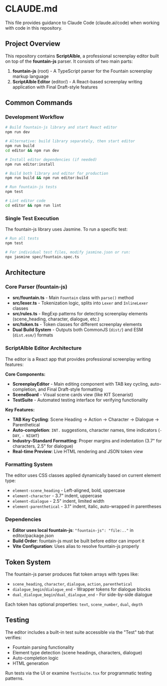 # CLAUDE.md

This file provides guidance to Claude Code (claude.ai/code) when working with code in this repository.

## Project Overview

This repository contains **ScriptAIble**, a professional screenplay editor built on top of the **fountain-js** parser. It consists of two main parts:

1. **fountain-js** (root) - A TypeScript parser for the Fountain screenplay markup language
2. **ScriptAIble Editor** (editor/) - A React-based screenplay writing application with Final Draft-style features

## Common Commands

### Development Workflow
```bash
# Build fountain-js library and start React editor
npm run dev

# Alternative: build library separately, then start editor
npm run build
cd editor && npm run dev

# Install editor dependencies (if needed)
npm run editor:install

# Build both library and editor for production  
npm run build && npm run editor:build

# Run fountain-js tests
npm test

# Lint editor code
cd editor && npm run lint
```

### Single Test Execution
The fountain-js library uses Jasmine. To run a specific test:
```bash
# Run all tests
npm test

# For individual test files, modify jasmine.json or run:
npx jasmine spec/fountain.spec.ts
```

## Architecture

### Core Parser (fountain-js)
- **src/fountain.ts** - Main `Fountain` class with `parse()` method
- **src/lexer.ts** - Tokenization logic, splits into `Lexer` and `InlineLexer` classes  
- **src/rules.ts** - RegExp patterns for detecting screenplay elements (scene_heading, character, dialogue, etc.)
- **src/token.ts** - Token classes for different screenplay elements
- **Dual Build System** - Outputs both CommonJS (`dist/`) and ESM (`dist.esm/`) formats

### ScriptAIble Editor Architecture
The editor is a React app that provides professional screenplay writing features:

**Core Components:**
- **ScreenplayEditor** - Main editing component with TAB key cycling, auto-completion, and Final Draft-style formatting
- **SceneBoard** - Visual scene cards view (like KIT Scenarist)
- **TestSuite** - Automated testing interface for verifying functionality

**Key Features:**
- **TAB Key Cycling**: Scene Heading → Action → Character → Dialogue → Parenthetical
- **Auto-completion**: `INT.` suggestions, character names, time indicators (`- DAY`, `- NIGHT`)
- **Industry-Standard Formatting**: Proper margins and indentation (3.7" for characters, 2.5" for dialogue)
- **Real-time Preview**: Live HTML rendering and JSON token view

### Formatting System
The editor uses CSS classes applied dynamically based on current element type:
- `element-scene_heading` - Left-aligned, bold, uppercase
- `element-character` - 3.7" indent, uppercase  
- `element-dialogue` - 2.5" indent, limited width
- `element-parenthetical` - 3.1" indent, italic, auto-wrapped in parentheses

### Dependencies
- **Editor uses local fountain-js**: `"fountain-js": "file:.."` in editor/package.json
- **Build Order**: fountain-js must be built before editor can import it
- **Vite Configuration**: Uses alias to resolve fountain-js properly

## Token System

The fountain-js parser produces flat token arrays with types like:
- `scene_heading`, `character`, `dialogue`, `action`, `parenthetical`
- `dialogue_begin`/`dialogue_end` - Wrapper tokens for dialogue blocks
- `dual_dialogue_begin`/`dual_dialogue_end` - For side-by-side dialogue

Each token has optional properties: `text`, `scene_number`, `dual`, `depth`

## Testing

The editor includes a built-in test suite accessible via the "Test" tab that verifies:
- Fountain parsing functionality
- Element type detection (scene headings, characters, dialogue)
- Auto-completion logic
- HTML generation

Run tests via the UI or examine `TestSuite.tsx` for programmatic testing patterns.